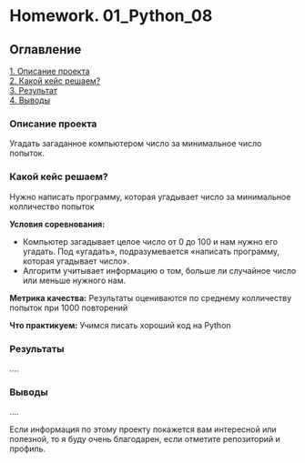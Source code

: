 # Homework. 01_Python_08

## Оглавление
[1. Описание проекта](https://github.com/MIANE999/sf_data_science/blob/main/homework/README.md#Описание-проекта)   
[2. Какой кейс решаем?](https://github.com/MIANE999/sf_data_science/blob/main/homework/README.md#Какой-кейс-решаем)      
[3. Результат](https://github.com/MIANE999/sf_data_science/blob/main/homework/README.md#Результат)  
[4. Выводы](https://github.com/MIANE999/sf_data_science/blob/main/homework/README.md#Выводы) 

### Описание проекта
Угадать загаданное компьютером число за минимальное число попыток.

### Какой кейс решаем?
Нужно написать программу, которая угадывает число за минимальное колличество попыток

**Условия соревнования:**
- Компьютер загадывает целое число от 0 до 100 и нам нужно его угадать. Под «угадать», подразумевается «написать программу, которая угадывает число».
- Алгоритм учитывает информацию о том, больше ли случайное число или меньше нужного нам.

**Метрика качества:**
Результаты оцениваются по среднему колличеству попыток при 1000 повторений

**Что практикуем:**
Учимся писать хороший код на Python

### Результаты
....

### Выводы
....


Если информация по этому проекту покажется вам интересной или полезной, то я буду очень благодарен, если отметите репозиторий и профиль.